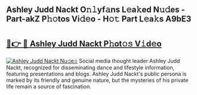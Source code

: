 ## Ashley Judd Nackt O𝚗𝚕yf𝚊ns L𝚎a𝚔ed N𝚞𝚍es - Part-akZ P𝚑𝚘tos Vi𝚍𝚎o - H𝚘𝚝 Part L𝚎a𝚔s A9bE3

# <h2><a href="http://kf6um5.oniu.top/?m=Ashley+Judd+Nackt">🔗👉 🔴 Ashley Judd Nackt P𝚑ot𝚘𝚜 V𝚒d𝚎o</a></h2>

[![Ashley Judd Nackt Nu𝚍e𝚜](https://i.imgur.com/0qMVB7G.gif)](http://kf6um5.oniu.top/?m=Ashley+Judd+Nackt)
Social media thought leader Ashley Judd Nackt, recognized for disseminating dance and lifestyle information, featuring presentations and blogs. Ashley Judd Nackt's public persona is marked by its friendly and genuine nature, but the mysteries of his private life remain a source of fascination.  
